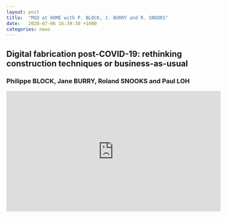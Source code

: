 ```yaml
---
layout: post
title:  "MSD at HOME with P. BLOCK, J. BURRY and R. SNOOKS"
date:   2020-07-06 16:39:30 +1000
categories: news
---
```


## Digital fabrication post-COVID-19: rethinking construction techniques or business-as-usual
### Philippe BLOCK, Jane BURRY, Roland SNOOKS and Paul LOH

<iframe width="560" height="315" src="https://www.youtube.com/embed/McBquNxnbqc" frameborder="0" allow="accelerometer; autoplay; encrypted-media; gyroscope; picture-in-picture" allowfullscreen></iframe>